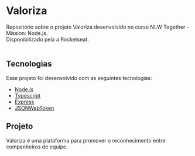 # Valoriza

Repositório sobre o projeto Valoriza desenvolvido no curso NLW Together - Mission: Node.js. <br>
Disponibilizado pela a Rocketseat. <br><br>

## Tecnologias

Esse projeto foi desenvolvido com as seguintes tecnologias: <br>
- [Node.js](https://nodejs.org/en/)
- [Typescript](https://www.typescriptlang.org/)
- [Express](https://expressjs.com/pt-br/)
- [JSONWebToken](https://github.com/auth0/node-jsonwebtoken#readme)

## Projeto

Valoriza é uma plataforma para promover o reconhecimento entre companheiros de equipe.<br><br>



